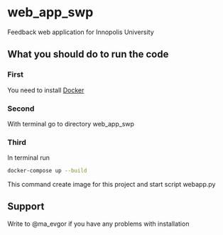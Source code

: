 # web_app_swp
Feedback web application for Innopolis University


## What you should do to run the code
### First 
You need to install [Docker](https://www.docker.com/)
### Second 
With terminal go to directory web_app_swp
### Third
In terminal run
```bash
docker-compose up --build
```
This command create image for this project and start script webapp.py

## Support
Write to @ma_evgor if you have any problems with installation
